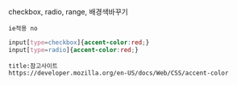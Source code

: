 checkbox, radio, range, 배경색바꾸기

````ad-warning
ie적용 no
````

```css
input[type=checkbox]{accent-color:red;}
input[type=radio]{accent-color:red;}

```

```ad-info
title:참고사이트
https://developer.mozilla.org/en-US/docs/Web/CSS/accent-color
```
